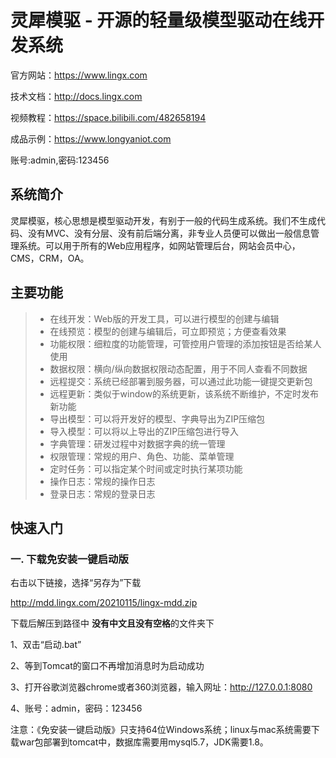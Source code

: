 # 灵犀模驱 - 开源的轻量级模型驱动在线开发系统

官方网站：https://www.lingx.com

技术文档：http://docs.lingx.com

视频教程：https://space.bilibili.com/482658194

成品示例：https://www.longyaniot.com

账号:admin,密码:123456

## 系统简介
灵犀模驱，核心思想是模型驱动开发，有别于一般的代码生成系统。我们不生成代码、没有MVC、没有分层、没有前后端分离，非专业人员便可以做出一般信息管理系统。可以用于所有的Web应用程序，如网站管理后台，网站会员中心，CMS，CRM，OA。

## 主要功能
> * 在线开发：Web版的开发工具，可以进行模型的创建与编辑
> * 在线预览：模型的创建与编辑后，可立即预览；方便查看效果
> * 功能权限：细粒度的功能管理，可管控用户管理的添加按钮是否给某人使用
> * 数据权限：横向/纵向数据权限动态配置，用于不同人查看不同数据
> * 远程提交：系统已经部署到服务器，可以通过此功能一键提交更新包
> * 远程更新：类似于window的系统更新，该系统不断维护，不定时发布新功能
> * 导出模型：可以将开发好的模型、字典导出为ZIP压缩包
> * 导入模型：可以将以上导出的ZIP压缩包进行导入
> * 字典管理：研发过程中对数据字典的统一管理
> * 权限管理：常规的用户、角色、功能、菜单管理
> * 定时任务：可以指定某个时间或定时执行某项功能
> * 操作日志：常规的操作日志
> * 登录日志：常规的登录日志


## 快速入门
### 一. 下载免安装一键启动版

右击以下链接，选择“另存为”下载

http://mdd.lingx.com/20210115/lingx-mdd.zip

下载后解压到路径中  **没有中文且没有空格**的文件夹下

1、双击“启动.bat”

2、等到Tomcat的窗口不再增加消息时为启动成功

3、打开谷歌浏览器chrome或者360浏览器，输入网址：http://127.0.0.1:8080

4、账号：admin，密码：123456

注意：《免安装一键启动版》只支持64位Windows系统；linux与mac系统需要下载war包部署到tomcat中，数据库需要用mysql5.7，JDK需要1.8。